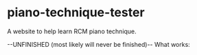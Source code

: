 # piano-technique-tester
A website to help learn RCM piano technique.

--UNFINISHED (most likely will never be finished)--
What works:

